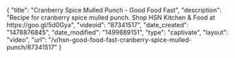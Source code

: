 {
    "title": "Cranberry Spice Mulled Punch - Good Food Fast",
    "description": "Recipe for cranberry spice mulled punch. Shop HSN Kitchen & Food at https:\/\/goo.gl\/5d0Gya",
    "videoid": "87341517",
    "date_created": "1478876845",
    "date_modified": "1499889151",
    "type": "captivate",
    "layout": "video",
    "url": "\/v\/hsn-good-food-fast-cranberry-spice-mulled-punch\/87341517"
}
